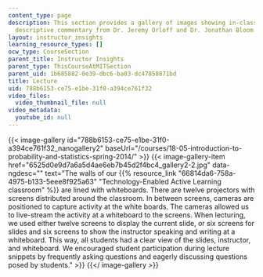 ```yaml
---
content_type: page
description: This section provides a gallery of images showing in-class activity with
  descriptive commentary from Dr. Jeremy Orloff and Dr. Jonathan Bloom.
layout: instructor_insights
learning_resource_types: []
ocw_type: CourseSection
parent_title: Instructor Insights
parent_type: ThisCourseAtMITSection
parent_uid: 1b685882-0e39-dbc6-ba03-dc47858871bd
title: Lecture
uid: 788b6153-ce75-e1be-31f0-a394ce761f32
video_files:
  video_thumbnail_file: null
video_metadata:
  youtube_id: null
---
```

{{< image-gallery id="788b6153-ce75-e1be-31f0-a394ce761f32_nanogallery2" baseUrl="/courses/18-05-introduction-to-probability-and-statistics-spring-2014/" >}}
{{< image-gallery-item href="6525d0e9d7a6a5d4ae6eb7b45d2f4bc4_gallery2-2.jpg" data-ngdesc="" text="The walls of our {{% resource_link \"66814da6-758a-4975-b133-5eee8f925a63\" \"Technology-Enabled Active Learning classroom\" %}} are lined with whiteboards. There are twelve projectors with screens distributed around the classroom. In between screens, cameras are positioned to capture activity at the white boards. The cameras allowed us to live-stream the activity at a whiteboard to the screens. When lecturing, we used either twelve screens to display the current slide, or six screens for slides and six screens to show the instructor speaking and writing at a whiteboard. This way, all students had a clear view of the slides, instructor, and whiteboard.  We encouraged student participation during lecture snippets by frequently asking questions and eagerly discussing questions posed by students." >}}
{{</ image-gallery >}}